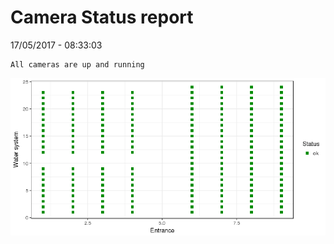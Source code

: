 Camera Status report
================
17/05/2017 - 08:33:03

    All cameras are up and running

![](camreport_files/figure-markdown_github/unnamed-chunk-2-1.png)
